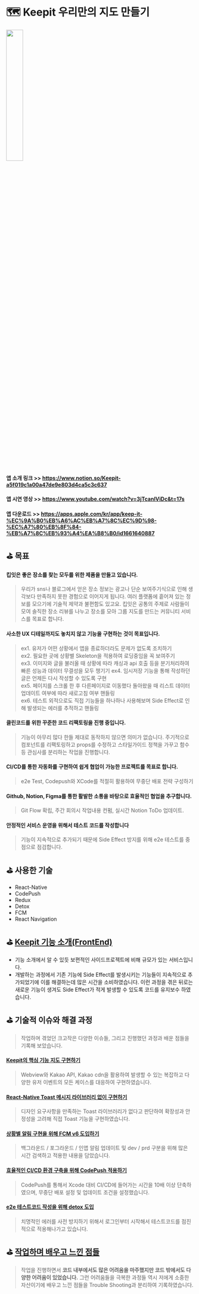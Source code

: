 # 🗺️  Keepit 우리만의 지도 만들기
<img src="https://www.notion.so/image/https%3A%2F%2Fs3-us-west-2.amazonaws.com%2Fsecure.notion-static.com%2Ffc5431a0-1708-439d-8fb2-b70e77771bb4%2FFrame_962_(2).png?id=5423bb61-7f77-46b3-9b97-20c932e84e03&table=block&spaceId=018ce4c8-ef04-4787-9fad-a2d0767346d9&width=2000&userId=b8f426d5-3032-4636-a5a5-679cf51e3abc&cache=v2" width="30%" />

#### 앱 소개 링크 >> https://www.notion.so/Keepit-a5f019c1a00a47de9e803d4ca5c3c637
#### 앱 시연 영상 >> https://www.youtube.com/watch?v=3jTcanIViDc&t=17s
#### 앱 다운로드 >> https://apps.apple.com/kr/app/keep-it-%EC%9A%B0%EB%A6%AC%EB%A7%8C%EC%9D%98-%EC%A7%80%EB%8F%84-%EB%A7%8C%EB%93%A4%EA%B8%B0/id1661640887

## ⛳️ 목표
#### 킵잇은 **좋은 장소를 찾는 모두를 위한 제품**을 만들고 있습니다.
> 우리가 sns나 블로그에서 얻은 장소 정보는 광고나 단순 보여주기식으로 인해 생각보다 만족하지 못한 경험으로 이어지게 됩니다. 
여러 플랫폼에 흩어져 있는 정보를 모으기에 기술적 제약과 불편함도 있고요. 
킵잇은 공통의 주제로 사람들이 모여 솔직한 장소 리뷰를 나누고 장소를 모아 그룹 지도를 만드는 커뮤니티 서비스를 목표로 합니다.  
#### 사소한 UX 디테일까지도 놓치지 않고 기능을 구현하는 것이 목표입니다.
>ex1. 유저가 어떤 상황에서 앱을 종료하더라도 문제가 없도록 조치하기  
ex2. 필요한 곳에 상황별 Skeleton을 적용하여 로딩중임을 꼭 보여주기  
ex3. 이미지와 글을 불러올 때 상황에 따라 캐싱과 api 호출 등을 분기처리하여 빠른 성능과 데이터 무결성을 모두 챙기기 
ex4. 임시저장 기능을 통해 작성하던 글은 언제든 다시 작성할 수 있도록 구현  
ex5. 페이지를 스크롤 한 후 다른페이지로 이동했다 돌아왔을 때 리스트 데이터 업데이트 여부에 따라 새로고침 여부 핸들링  
ex6. 테스트 외적으로도 직접 기능들을 하나하나 사용해보며 Side Effect로 인해 발생되는 에러를 추적하고 핸들링  

#### 클린코드를 위한 꾸준한 코드 리팩토링을 진행 중입니다.
> 기능이 아무리 많다 한들 제대로 동작하지 않으면 의미가 없습니다. 주기적으로 컴포넌트를 리팩토링하고 props를 수정하고 스타일가이드 정책을 가꾸고 함수 등 관심사를 분리하는 작업을 진행합니다.
#### CI/CD를 통한 자동화를 구현하여 쉽게 협업이 가능한 프로젝트를 목표로 합니다.
> e2e Test, Codepush와 XCode를 적절히 활용하여 무중단 배포 전략 구성하기
#### Github, Notion, Figma를 통한 활발한 소통을 바탕으로 효율적인 협업을 추구합니다.
> Git Flow 확립, 주간 회의시 작업내용 컨펌, 실시간 Notion ToDo 업데이트.

#### 안정적인 서비스 운영을 위해서 테스트 코드를 작성합니다
> 기능이 지속적으로 추가되기 때문에 Side Effect 방지를 위해 e2e 테스트를 중점으로 점검합니다.


## ⛳️ 사용한 기술
- React-Native
- CodePush
- Redux
- Detox
- FCM
- React Navigation
## ⛳️ [Keepit 기능 소개(FrontEnd)](https://github.com/Jcurver/Keepit-frontend/wiki/Keepit-%EA%B8%B0%EB%8A%A5-%EB%AA%A8%EC%9D%8C)
- 기능 소개에서 알 수 있듯 보편적인 사이드프로젝트에 비해 규모가 있는 서비스입니다.
- 개발하는 과정에서 기존 기능에 Side Effect를 발생시키는 기능들이 지속적으로 추가되었기에 이를 해결하는데 많은 시간을 소비하였습니다. 이런 과정을 겪은 뒤로는 새로운 기능이 생겨도 Side Effect가 적게 발생할 수 있도록 코드를 유지보수 하였습니다.

## ⛳️ 기술적 이슈와 해결 과정
> 작업하며 겪었던 크고작은 다양한 이슈들, 그리고 진행했던 과정과 배운 점들을 기록해 보았습니다.
#### [Keepit의 핵심 기능 지도 구현하기](https://velog.io/@ifizzyou/Keepit%EC%9D%98-%ED%95%B5%EC%8B%AC-%EA%B8%B0%EB%8A%A5.-%EC%A7%80%EB%8F%84-%EA%B5%AC%ED%98%84%ED%95%98%EA%B8%B0)
> Webview와 Kakao API, Kakao cdn을 활용하여 발생할 수 있는 복잡하고 다양한 유저 이벤트의 모든 케이스를 대응하여 구현하였습니다.
#### [React-Native Toast 메시지 라이브러리 없이 구현하기](https://velog.io/@ifizzyou/React-Native-Toast-%EC%BB%A4%EC%8A%A4%ED%85%80-%EC%A0%9C%EC%9E%91%EA%B8%B0)
> 디자인 요구사항을 만족하는 Toast 라이브러리가 없다고 판단하여 확장성과 안정성을 고려해 직접 Toast 기능을 구현하였습니다.
#### [상황별 알림 구현을 위해 FCM v6 도입하기](https://velog.io/@ifizzyou/React-Native%EC%97%90-Firebase-Cloud-MessagingFCM-v6-%EB%8F%84%EC%9E%85%ED%95%98%EA%B8%B0)
> 백그라운드 / 포그라운드 / 인앱 알림 업데이트 및 dev / prd 구분을 위해 많은 시간 검색하고 적용한 내용을 담았습니다. 

#### [효율적인 CI/CD 환경 구축을 위해 CodePush 적용하기](https://velog.io/@ifizzyou/React-Native%EC%97%90-CodePush-%EC%A0%81%EC%9A%A9%ED%95%98%EA%B8%B0)
> CodePush를 통해서 Xcode 대비 CI/CD에 들어가는 시간을 10배 이상 단축하였으며, 무중단 배포 설정 및 업데이트 조건을 설정했습니다.

#### [e2e 테스트코드 작성을 위해 detox 도입](https://velog.io/@ifizzyou/e2e-%ED%85%8C%EC%8A%A4%ED%8A%B8%EC%BD%94%EB%93%9C-%EC%9E%91%EC%84%B1%EC%9D%84-%EC%9C%84%ED%95%B4-detox-%EB%9D%BC%EC%9D%B4%EB%B8%8C%EB%9F%AC%EB%A6%AC%EB%A5%BC-%EB%8F%84%EC%9E%85%ED%95%98%EB%8B%A4)
> 치명적인 에러를 사전 방지하기 위해서 로그인부터 시작해서 테스트코드를 점진적으로 적용해나가고 있습니다.
## ⛳️ [작업하며 배우고 느낀 점들](https://github.com/Jcurver/Keepit-frontend/wiki/%EC%9E%91%EC%97%85%ED%95%98%EB%A9%B4%EC%84%9C-%EB%B0%B0%EC%9A%B0%EA%B3%A0-%EB%8A%90%EB%82%80-%EC%A0%90%EB%93%A4)
> 작업을 진행하면서 **코드 내부에서도 많은 어려움을 마주했지만 코드 밖에서도 다양한 어려움이 있었습니다.** 그런 어려움들을 극복한 과정들 역시 저에게 소중한 자산이기에 배우고 느낀 점들을 Trouble Shooting과 분리하여 기록하였습니다.